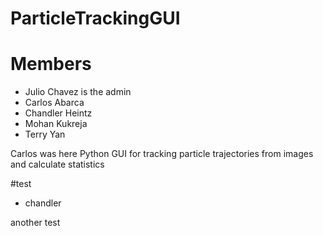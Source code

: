 # ParticleTrackingGUI
# Members

- Julio Chavez is the admin
- Carlos Abarca
- Chandler Heintz
- Mohan Kukreja
- Terry Yan

Carlos was here
Python GUI for tracking particle trajectories from images and calculate statistics
 

 #test
 - chandler 



 another test

